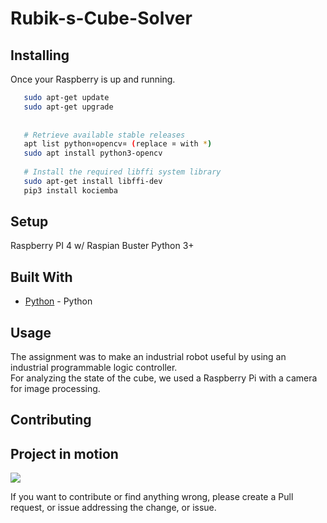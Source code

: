 # Rubik-s-Cube-Solver

## Installing

Once your Raspberry is up and running.

```bash
   sudo apt-get update
   sudo apt-get upgrade
   
   
   # Retrieve available stable releases
   apt list python¤opencv¤ (replace ¤ with *)    
   sudo apt install python3-opencv
   
   # Install the required libffi system library      
   sudo apt-get install libffi-dev     
   pip3 install kociemba    

```



## Setup

Raspberry PI 4  w/ Raspian Buster
Python 3+      

## Built With

* [Python](https://www.python.org/) - Python


## Usage

The assignment was to make an industrial robot useful by using an industrial programmable logic controller.     
For analyzing the state of the cube, we used a Raspberry Pi with a camera for image processing.  

## Contributing

## Project in motion 

[![](http://img.youtube.com/vi/3zClexUpRI4/0.jpg)](http://www.youtube.com/watch?v=3zClexUpRI4 "Solving a Rubik's Cube")


If you want to contribute or find anything wrong, please create a Pull request, or issue addressing the change, or issue.


